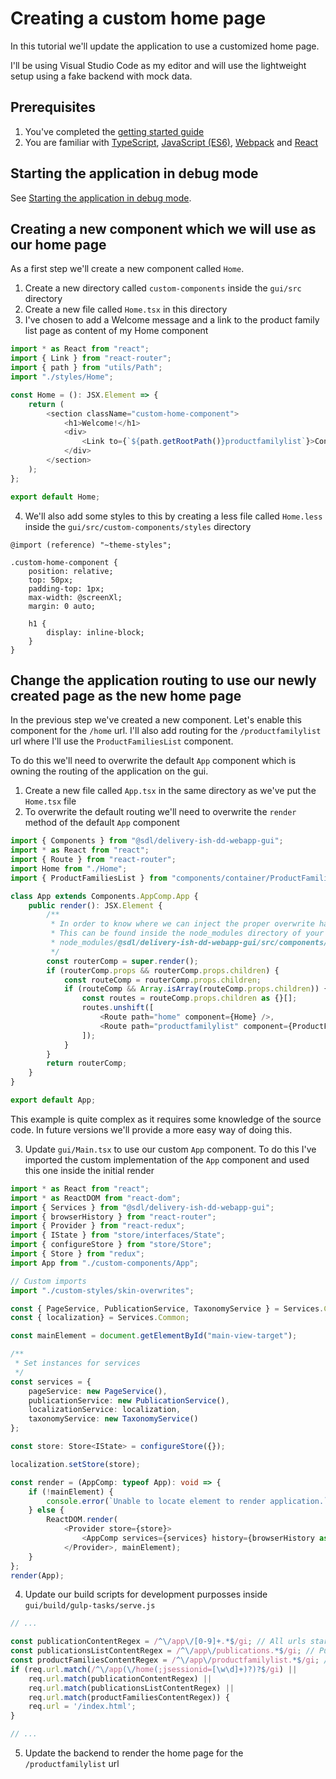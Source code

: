 # Creating a custom home page

In this tutorial we'll update the application to use a customized home page.

I'll be using Visual Studio Code as my editor and will use the lightweight setup using a fake backend with mock data.

## Prerequisites

1. You've completed the [getting started guide](../Getting-started.md)
2. You are familiar with [TypeScript](https://egghead.io/courses/up-and-running-with-typescript), [JavaScript (ES6)](https://egghead.io/courses/learn-es6-ecmascript-2015), [Webpack](https://webpack.js.org/) and [React](https://egghead.io/courses/react-fundamentals)

## Starting the application in debug mode

See [Starting the application in debug mode](./Change-the-skin.md#starting-the-application-in-debug-mode).

## Creating a new component which we will use as our home page

As a first step we'll create a new component called `Home`. 

1. Create a new directory called `custom-components` inside the `gui/src` directory
2. Create a new file called `Home.tsx` in this directory
3. I've chosen to add a Welcome message and a link to the product family list page as content of my Home component

```typescript
import * as React from "react";
import { Link } from "react-router";
import { path } from "utils/Path";
import "./styles/Home";

const Home = (): JSX.Element => {
    return (
        <section className="custom-home-component">
            <h1>Welcome!</h1>
            <div>
                <Link to={`${path.getRootPath()}productfamilylist`}>Continue to the product family list</Link>
            </div>
        </section>
    );
};

export default Home;
```

4. We'll also add some styles to this by creating a less file called `Home.less` inside the `gui/src/custom-components/styles` directory

```less
@import (reference) "~theme-styles";

.custom-home-component {
    position: relative;
    top: 50px;
    padding-top: 1px;
    max-width: @screenXl;
    margin: 0 auto;

    h1 {
        display: inline-block;
    }
}
```

## Change the application routing to use our newly created page as the new home page

In the previous step we've created a new component. Let's enable this component for the `/home` url. 
I'll also add routing for the `/productfamilylist` url where I'll use the `ProductFamiliesList` component.

To do this we'll need to overwrite the default `App` component which is owning the routing of the application on the gui.

1. Create a new file called `App.tsx` in the same directory as we've put the `Home.tsx` file
2. To overwrite the default routing we'll need to overwrite the `render` method of the default `App` component

```typescript
import { Components } from "@sdl/delivery-ish-dd-webapp-gui";
import * as React from "react";
import { Route } from "react-router";
import Home from "./Home";
import { ProductFamiliesList } from "components/container/ProductFamiliesList";

class App extends Components.AppComp.App {
    public render(): JSX.Element {
        /**
         * In order to know where we can inject the proper overwrite have a look at the source code of the App component.
         * This can be found inside the node_modules directory of your project.
         * node_modules/@sdl/delivery-ish-dd-webapp-gui/src/components/container/App.tsx
         */
        const routerComp = super.render();
        if (routerComp.props && routerComp.props.children) {
            const routeComp = routerComp.props.children;
            if (routeComp && Array.isArray(routeComp.props.children)) {
                const routes = routeComp.props.children as {}[];
                routes.unshift([
                    <Route path="home" component={Home} />,
                    <Route path="productfamilylist" component={ProductFamiliesList} />
                ]);
            }
        }
        return routerComp;
    }
}

export default App;
```

This example is quite complex as it requires some knowledge of the source code. In future versions we'll provide a more easy way of doing this.

3. Update `gui/Main.tsx` to use our custom `App` component. To do this I've imported the custom implementation of the `App` component and used this one inside the initial render

```typescript
import * as React from "react";
import * as ReactDOM from "react-dom";
import { Services } from "@sdl/delivery-ish-dd-webapp-gui";
import { browserHistory } from "react-router";
import { Provider } from "react-redux";
import { IState } from "store/interfaces/State";
import { configureStore } from "store/Store";
import { Store } from "redux";
import App from "./custom-components/App";

// Custom imports
import "./custom-styles/skin-overwrites";

const { PageService, PublicationService, TaxonomyService } = Services.Client;
const { localization} = Services.Common;

const mainElement = document.getElementById("main-view-target");

/**
 * Set instances for services
 */
const services = {
    pageService: new PageService(),
    publicationService: new PublicationService(),
    localizationService: localization,
    taxonomyService: new TaxonomyService()
};

const store: Store<IState> = configureStore({});

localization.setStore(store);

const render = (AppComp: typeof App): void => {
    if (!mainElement) {
        console.error(`Unable to locate element to render application.`);
    } else {
        ReactDOM.render(
            <Provider store={store}>
                <AppComp services={services} history={browserHistory as ReactRouter.History} />
            </Provider>, mainElement);
    }
};
render(App);
```

4. Update our build scripts for development purposses inside `gui/build/gulp-tasks/serve.js`

```javascript
// ...

const publicationContentRegex = /^\/app\/[0-9]+.*$/gi; // All urls starting with a number
const publicationsListContentRegex = /^\/app\/publications.*$/gi; // Publication list
const productFamiliesContentRegex = /^\/app\/productfamilylist.*$/gi; // Custom product families page
if (req.url.match(/^\/app(\/home(;jsessionid=[\w\d]+)?)?$/gi) ||
    req.url.match(publicationContentRegex) ||
    req.url.match(publicationsListContentRegex) ||
    req.url.match(productFamiliesContentRegex)) {
    req.url = '/index.html';
}

// ...
```

5. Update the backend to render the home page for the `/productfamilylist` url